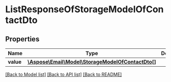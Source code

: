 # ListResponseOfStorageModelOfContactDto


## Properties
Name | Type | Description | Notes
---- | ---- | ----------- | -----
**value** | [**\Aspose\Email\Model\StorageModelOfContactDto[]**](StorageModelOfContactDto.md) |  | [optional] 




[[Back to Model list]](README.md#documentation-for-models) [[Back to API list]](README.md#documentation-for-api-endpoints) [[Back to README]](README.md)

